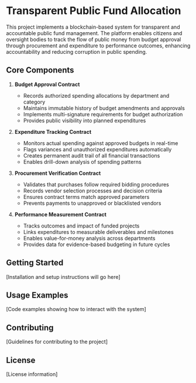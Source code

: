 # Transparent Public Fund Allocation

This project implements a blockchain-based system for transparent and accountable public fund management. The platform enables citizens and oversight bodies to track the flow of public money from budget approval through procurement and expenditure to performance outcomes, enhancing accountability and reducing corruption in public spending.

## Core Components

1. **Budget Approval Contract**
    - Records authorized spending allocations by department and category
    - Maintains immutable history of budget amendments and approvals
    - Implements multi-signature requirements for budget authorization
    - Provides public visibility into planned expenditures

2. **Expenditure Tracking Contract**
    - Monitors actual spending against approved budgets in real-time
    - Flags variances and unauthorized expenditures automatically
    - Creates permanent audit trail of all financial transactions
    - Enables drill-down analysis of spending patterns

3. **Procurement Verification Contract**
    - Validates that purchases follow required bidding procedures
    - Records vendor selection processes and decision criteria
    - Ensures contract terms match approved parameters
    - Prevents payments to unapproved or blacklisted vendors

4. **Performance Measurement Contract**
    - Tracks outcomes and impact of funded projects
    - Links expenditures to measurable deliverables and milestones
    - Enables value-for-money analysis across departments
    - Provides data for evidence-based budgeting in future cycles

## Getting Started

[Installation and setup instructions will go here]

## Usage Examples

[Code examples showing how to interact with the system]

## Contributing

[Guidelines for contributing to the project]

## License

[License information]
